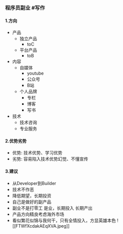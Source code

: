### 程序员副业 #写作

#### 1.方向
- 产品
	- 独立产品
		- toC
	- 平台产品
		- toB
- 内容
	- 自媒体
		- youtube
		- 公众号
		- B站
	- 个人品牌
		- 专栏
		- 博客
		- 写书
- 技术
	- 技术咨询
	- 专业服务

#### 2.优势劣势
- 优势: 技术优势、学习优势
- 劣势:  容易陷入技术优势幻觉、不懂宣传
#### 3.建议 
- 从Developer到Builder
- 技术不作恶
- 降低期望，长期投资
- 自己是做好的副产品
- 副业不是打零工 是业，长期投入 长期产出
- 产品方向精良考虑海外市场
- 看似繁花似锦与我何干，只有全情投入，方显英雄本色
![[FTWfXcdakAEqXVA.jpeg]]